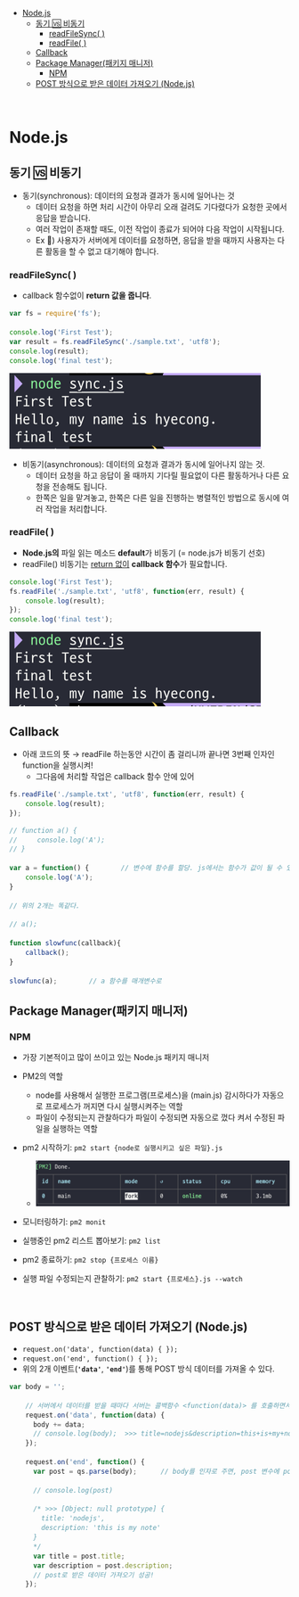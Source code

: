 <!-- TOC -->

- [Node.js](#nodejs)
  - [동기 🆚 비동기](#동기--비동기)
    - [readFileSync( )](#readfilesync-)
    - [readFile( )](#readfile-)
  - [Callback](#callback)
  - [Package Manager(패키지 매니저)](#package-manager패키지-매니저)
    - [NPM](#npm)
  - [POST 방식으로 받은 데이터 가져오기 (Node.js)](#post-방식으로-받은-데이터-가져오기-nodejs)

<!-- /TOC -->

<br>

# Node.js

## 동기 🆚 비동기
- 동기(synchronous): 데이터의 요청과 결과가 동시에 일어나는 것
  - 데이터 요청을 하면 처리 시간이 아무리 오래 걸려도 기다렸다가 요청한 곳에서 응답을 받습니다.
  - 여러 작업이 존재할 때도, 이전 작업이 종료가 되어야 다음 작업이 시작됩니다.
  - Ex 📄) 사용자가 서버에게 데이터를 요청하면, 응답을 받을 때까지 사용자는 다른 활동을 할 수 없고 대기해야 합니다.
### readFileSync( )
- callback 함수없이 **return 값을 줍니다**.
```js
var fs = require('fs');

console.log('First Test');
var result = fs.readFileSync('./sample.txt', 'utf8');
console.log(result);
console.log('final test');
```
![](.images/2023-07-31-19-34-25.png)

- 비동기(asynchronous): 데이터의 요청과 결과가 동시에 일어나지 않는 것.
  - 데이터 요청을 하고 응답이 올 때까지 기다릴 필요없이 다른 활동하거나 다른 요청을 전송해도 됩니다.
  - 한쪽은 일을 맡겨놓고, 한쪽은 다른 일을 진행하는 병렬적인 방법으로 동시에 여러 작업을 처리합니다.

### readFile( )
- **Node.js의** 파일 읽는 메소드 **default**가 비동기 (= node.js가 비동기 선호)
- readFile() 비동기는 <u>return 없이</u> **callback 함수**가 필요합니다.
```js
console.log('First Test');
fs.readFile('./sample.txt', 'utf8', function(err, result) {
    console.log(result);
});
console.log('final test');
```
![](.images/2023-07-31-19-34-42.png)


## Callback
-  아래 코드의 뜻 → readFile 하는동안 시간이 좀 걸리니까 끝나면 3번째 인자인 function을 실행시켜!
    - 그다음에 처리할 작업은 callback 함수 안에 있어
```js
fs.readFile('./sample.txt', 'utf8', function(err, result) {
    console.log(result);
});
```

```js
// function a() {
//     console.log('A');
// }

var a = function() {        // 변수에 함수를 할당. js에서는 함수가 값이 될 수 있다.
    console.log('A');
}

// 위의 2개는 똑같다.

// a();

function slowfunc(callback){
    callback();
}

slowfunc(a);        // a 함수를 매개변수로
```


## Package Manager(패키지 매니저)
### NPM
- 가장 기본적이고 많이 쓰이고 있는 Node.js 패키지 매니저
- PM2의 역할
  - node를 사용해서 실행한 프로그램(프로세스)을 (main.js) 감시하다가 자동으로 프로세스가 꺼지면 다시 실행시켜주는 역할
  - 파일이 수정되는지 관찰하다가 파일이 수정되면 자동으로 껐다 켜서 수정된 파일을 실행하는 역할

- pm2 시작하기: `pm2 start {node로 실행시키고 싶은 파일}.js`
  - ![](.images/2023-08-01-14-52-18.png)
- 모니터링하기: `pm2 monit`
- 실행중인 pm2 리스트 뽑아보기: `pm2 list`
- pm2 종료하기: `pm2 stop {프로세스 이름}`
- 실행 파일 수정되는지 관찰하기: `pm2 start {프로세스}.js --watch`


<br>

## POST 방식으로 받은 데이터 가져오기 (Node.js)
- `request.on('data', function(data) { });`
- `request.on('end', function() { });`
- 위의 2개 이벤트(**`'data'`**, **`'end'`**)를 통해 POST 방식 데이터를 가져올 수 있다.
```js
var body = '';

    // 서버에서 데이터를 받을 때마다 서버는 콜백함수 <function(data)> 를 호출하면서 data라는 인자에 수신한 정보를 담고 있어요.
    request.on('data', function(data) {
      body += data;
      // console.log(body);  >>> title=nodejs&description=this+is+my+note
    });

    request.on('end', function() {
      var post = qs.parse(body);      // body를 인자로 주면, post 변수에 post 정보가 들어있을 것 (정보 데이터 전환 => 객체화✨)

      // console.log(post)

      /* >>> [Object: null prototype] {
        title: 'nodejs',
        description: 'this is my note'
      }
      */
      var title = post.title;
      var description = post.description;     
      // post로 받은 데이터 가져오기 성공!
    });
```